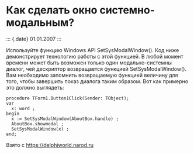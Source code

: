 Как сделать окно системно-модальным?
====================================

::: {.date}
01.01.2007
:::

Используйте функцию Windows API SetSysModalWindow(). Код ниже
демонстрирует технологию работы с этой функцией. В любой момент времени
может быть возможен только один модально-системны диалог, чей дескриптор
возвращается функцией SetSysModalWindow(). Вам необходимо запомнить
возвращаемую функцией величину для того, чтобы завершить показ диалога
таким образом. Вот как примерно это должно выглядеть:

    procedure TForm1.Button1Click(Sender: TObject);
    var
      x: word ;
    begin
      x := SetSysModalWindow(AboutBox.handle) ;
      AboutBox.showmodal ;
      SetSysModalWindow(x) ;
    end;

Взято с <https://delphiworld.narod.ru>
